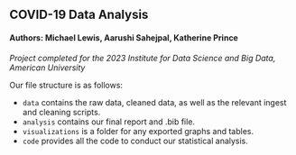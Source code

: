 ## COVID-19 Data Analysis
#### Authors: Michael Lewis, Aarushi Sahejpal, Katherine Prince 
*Project completed for the 2023 Institute for Data Science and Big Data, American University*


Our file structure is as follows:
- `data` contains the raw data, cleaned data, as well as the relevant ingest and cleaning scripts.
- `analysis` contains our final report and .bib file.
- `visualizations` is a folder for any exported graphs and tables.
- `code` provides all the code to conduct our statistical analysis.
